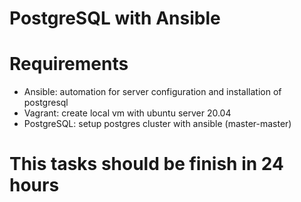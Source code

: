 # PostgreSQL with Ansible

# Requirements
- Ansible: automation for server configuration and installation of postgresql
- Vagrant: create local vm with ubuntu server 20.04
- PostgreSQL: setup postgres cluster with ansible (master-master)

# This tasks should be finish in 24 hours
